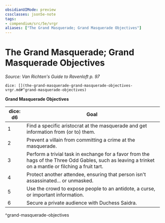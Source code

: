 ```yaml
---
obsidianUIMode: preview
cssclasses: json5e-note
tags:
- compendium/src/5e/vrgr
aliases: ["The Grand Masquerade; Grand Masquerade Objectives"]
---
```

# The Grand Masquerade; Grand Masquerade Objectives
*Source: Van Richten's Guide to Ravenloft p. 97* 

`dice: [](the-grand-masquerade-grand-masquerade-objectives-vrgr.md#^grand-masquerade-objectives)`

**Grand Masquerade Objectives**

| dice: d6 | Goal |
|----------|------|
| 1 | Find a specific aristocrat at the masquerade and get information from (or to) them. |
| 2 | Prevent a villain from committing a crime at the masquerade. |
| 3 | Perform a trivial task in exchange for a favor from the hags of the Three Odd Gables, such as leaving a trinket on a mantle or filching a fruit tart. |
| 4 | Protect another attendee, ensuring that person isn't assassinated... or unmasked. |
| 5 | Use the crowd to expose people to an antidote, a curse, or important information. |
| 6 | Secure a private audience with Duchess Saidra. |
^grand-masquerade-objectives